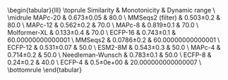 \begin{tabular}{lll}
\toprule
Similarity & Monotonicity & Dynamic range \\
\midrule
MAPc-20 & 0.673±0.05 & 80.0 \\
MMSeqs2 (filter) & 0.503±0.2 & 80.0 \\
MAPc-12 & 0.562±0.2 & 70.0 \\
MAPc-8 & 0.819±0.1 & 70.0 \\
Molformer-XL & 0.133±0.4 & 70.0 \\
ECFP-16 & 0.743±0.1 & 60.00000000000001 \\
MMSeqs2 & 0.0786±0.2 & 60.00000000000001 \\
ECFP-12 & 0.531±0.07 & 50.0 \\
ESM2-8M & 0.543±0.3 & 50.0 \\
MAPc-4 & 0.714±0.2 & 50.0 \\
Needleman-Wunsch & 0.783±0.1 & 50.0 \\
ECFP-8 & 0.24±0.2 & 40.0 \\
ECFP-4 & 0.5±0e+00 & 20.000000000000007 \\
\bottomrule
\end{tabular}
